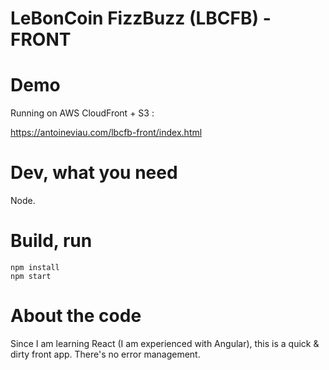# LeBonCoin FizzBuzz (LBCFB) - FRONT

# Demo

Running on AWS CloudFront + S3 :

https://antoineviau.com/lbcfb-front/index.html

# Dev, what you need

Node.

# Build, run

    npm install
    npm start

# About the code

Since I am learning React (I am experienced with Angular), this is a quick & dirty front app. There's no error management.
